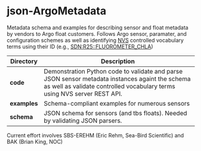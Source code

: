 # json-ArgoMetadata

Metadata schema and examples for describing sensor and float metadata by vendors to Argo float customers.
Follows Argo sensor, paramater, and configuration schemes as well as identifying [NVS](https://vocab.nerc.ac.uk/) controlled vocabulary terms using their ID (e.g., [SDN:R25::FLUOROMETER_CHLA](http://vocab.nerc.ac.uk/collection/R25/current/FLUOROMETER_CHLA/))

| Directory | Description|
| --- | --- |
| **code** | Demonstration Python code to validate and parse JSON sensor metadata instances againt the schema as well as validate controlled vocabulary terms using NVS server REST API.|
| **examples** | Schema-compliant examples for numerous sensors|
| **schema** | JSON schema for sensors (and tbs floats).  Needed by validating JSON parsers.|

Current effort involves SBS-EREHM (Eric Rehm, Sea-Bird Scientific) and BAK (Brian King, NOC)
